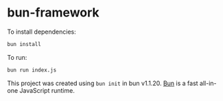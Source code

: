 # bun-framework

To install dependencies:

```bash
bun install
```

To run:

```bash
bun run index.js
```

This project was created using `bun init` in bun v1.1.20. [Bun](https://bun.sh) is a fast all-in-one JavaScript runtime.
